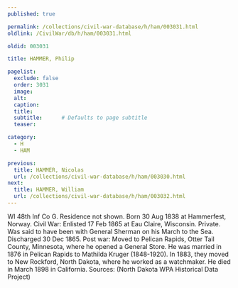 ```yaml
---
published: true

permalink: /collections/civil-war-database/h/ham/003031.html
oldlink: /CivilWar/db/h/ham/003031.html

oldid: 003031

title: HAMMER, Philip

pagelist:
  exclude: false
  order: 3031
  image: 
  alt:
  caption:
  title:
  subtitle:      # Defaults to page subtitle
  teaser:

category: 
  - H 
  - HAM

previous:
  title: HAMMER, Nicolas
  url: /collections/civil-war-database/h/ham/003030.html  
next:
  title: HAMMER, William
  url: /collections/civil-war-database/h/ham/003032.html   
---
```

WI 48th Inf Co G. Residence not shown. Born 30 Aug 1838 at Hammerfest, Norway. Civil War: Enlisted 17 Feb 1865 at Eau Claire, Wisconsin. Private. Was said to have been with General Sherman on his March to the Sea. Discharged 30 Dec 1865. Post war: Moved to Pelican Rapids, Otter Tail County, Minnesota, where he opened a General Store. He was married in 1876 in Pelican Rapids to Mathilda Kruger (1848-1920). In 1883, they moved to New Rockford, North Dakota, where he worked as a watchmaker. He died in March 1898 in California. Sources: (North Dakota WPA Historical Data Project)
